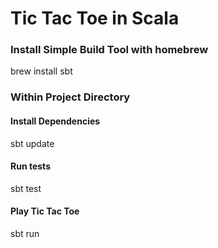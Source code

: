 Tic Tac Toe in Scala
====================


### Install Simple Build Tool with homebrew

brew install sbt

### Within Project Directory

#### Install Dependencies

sbt update

#### Run tests

sbt test

#### Play Tic Tac Toe

sbt run
